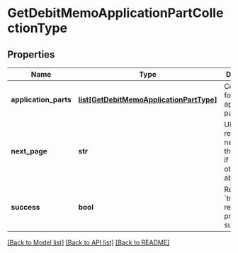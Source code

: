 # GetDebitMemoApplicationPartCollectionType

## Properties
Name | Type | Description | Notes
------------ | ------------- | ------------- | -------------
**application_parts** | [**list[GetDebitMemoApplicationPartType]**](GetDebitMemoApplicationPartType.md) | Container for application parts.  | [optional] 
**next_page** | **str** | URL to retrieve the next page of the response if it exists; otherwise absent.  | [optional] 
**success** | **bool** | Returns &#x60;true&#x60; if the request was processed successfully. | [optional] 

[[Back to Model list]](../README.md#documentation-for-models) [[Back to API list]](../README.md#documentation-for-api-endpoints) [[Back to README]](../README.md)


